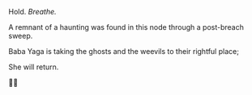 Hold. *Breathe.*

A remnant of a haunting was found in this node through a post-breach sweep.

Baba Yaga is taking the ghosts and the weevils to their rightful place; 

She will return.

🐦‍🔥
